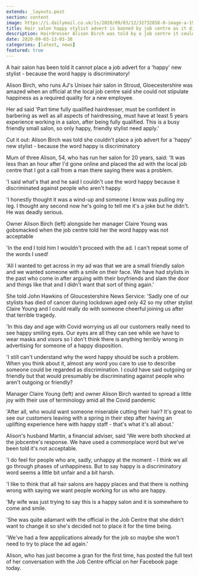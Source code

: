 ```yaml
---
extends: _layouts.post
section: content
image: https://i.dailymail.co.uk/1s/2020/09/03/12/32732858-0-image-a-19_1599134224668.jpg 
title: Hair salon happy stylist advert is banned by job centre as it discriminates unhappy people  
description: Hairdresser Alison Birch was told by a job centre it couldnt run an advert recruiting a happy stylist at AJs Unisex Hair Salon in Stroud, Glos. because the word is discriminatory - against unhappy people. 
date: 2020-09-03-13-03-38 
categories: [latest, news] 
featured: true 
--- 
```

A hair salon has been told it cannot place a job advert for a 'happy' new stylist - because the word happy is discriminatory!

Alison Birch, who runs AJ's Unisex hair salon in Stroud, Gloecestershire was amazed when an official at the local job centre said she could not stipulate happiness as a required quality for a new employee.

Her ad said 'Part time fully qualified hairdresser, must be confident in barbering as well as all aspects of hairdressing, must have at least 5 years experience working in a salon, after being fully qualified. This is a busy friendly small salon, so only happy, friendly stylist need apply.'

Cut it out: Alison Birch was told she couldn't place a job advert for a 'happy' new stylist - because the word happy is discriminatory

Mum of three Alison, 54, who has run her salon for 20 years, said: 'It was less than an hour after I'd gone online and placed the ad with the local job centre that I got a call from a man there saying there was a problem.

'I said what's that and he said I couldn't use the word happy because it discriminated against people who aren't happy.

'I honestly thought it was a wind-up and someone I know was pulling my leg. I thought any second now he's going to tell me it's a joke but he didn't. He was deadly serious.

Owner Alison Birch (left) alongside her manager Claire Young was gobsmacked when the job centre told her the word happy was not acceptable

'In the end I told him I wouldn't proceed with the ad. I can't repeat some of the words I used!

'All I wanted to get across in my ad was that we are a small friendly salon and we wanted someone with a smile on their face. We have had stylists in the past who come in after arguing with their boyfriends and slam the door and things like that and I didn't want that sort of thing again.'

She told John Hawkins of Gloucestershire News Service: 'Sadly one of our stylists has died of cancer during lockdown aged only 42 so my other stylist Claire Young and I could really do with someone cheerful joining us after that terrible tragedy.

'In this day and age with Covid worrying us all our customers really need to see happy smiling eyes. Our eyes are all they can see while we have to wear masks and visors so I don't think there is anything terribly wrong in advertising for someone of a happy disposition.

'I still can't understand why the word happy should be such a problem. When you think about it, almost any word you care to use to describe someone could be regarded as discrimination. I could have said outgoing or friendly but that would presumably be discriminating against people who aren't outgoing or friendly?

Manager Claire Young (left) and owner Alison Birch wanted to spread a little joy with their use of terminology amid all the Covid pandemic

'After all, who would want someone miserable cutting their hair? It's great to see our customers leaving with a spring in their step after having an uplifting experience here with happy staff - that's what it's all about.'

Alison's husband Martin, a financial adviser, said 'We were both shocked at the jobcentre's response. We have used a commonplace word but we've been told it's not acceptable.

'I do feel for people who are, sadly, unhappy at the moment - I think we all go through phases of unhappiness. But to say happy is a discriminatory word seems a little bit unfair and a bit harsh.

'I like to think that all hair salons are happy places and that there is nothing wrong with saying we want people working for us who are happy.

'My wife was just trying to say this is a happy salon and it is somewhere to come and smile.

'She was quite adamant with the official in the Job Centre that she didn't want to change it so she's decided not to place it for the time being.

'We've had a few appplications already for the job so maybe she won't need to try to place the ad again.'

Alison, who has just become a gran for the first time, has posted the full text of her conversation with the Job Centre official on her Facebook page today. 

